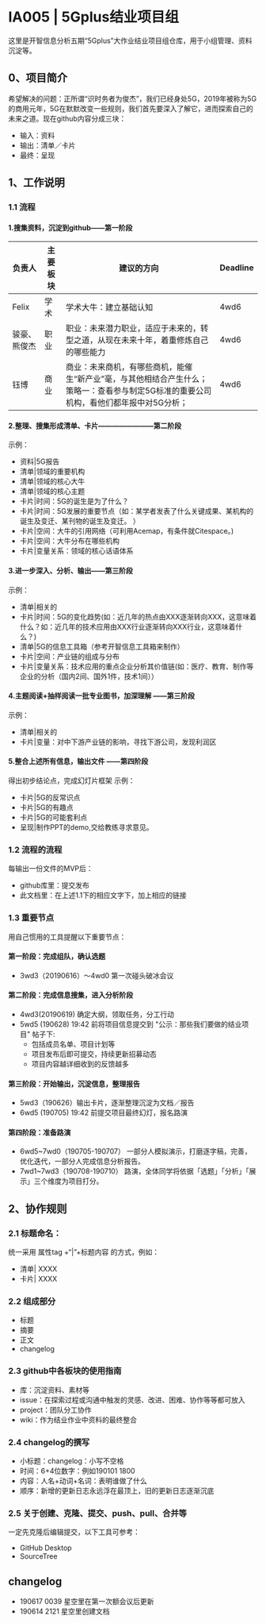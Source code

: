 # IA005 | 5Gplus结业项目组

这里是开智信息分析五期“5Gplus”大作业结业项目组仓库，用于小组管理、资料沉淀等。

## 0、项目简介

希望解决的问题：正所谓“识时务者为俊杰”，我们已经身处5G，2019年被称为5G的商用元年，5G在默默改变一些规则，我们首先要深入了解它，进而探索自己的未来之道。现在github内容分成三块：
   - 输入：资料
   - 输出：清单／卡片
   - 最终：呈现

## 1、工作说明

### 1.1 流程

#### 1.搜集资料，沉淀到github——第一阶段

| 负责人  | 主要板块	  | 建议的方向  | 	Deadline  | 
| ---  | --- | --- | --- | 
| Felix	  | 学术  | 	学术大牛：建立基础认知	  | 4wd6  | 
| 骏豪、熊俊杰	  | 职业	  | 职业：未来潜力职业，适应于未来的，转型之道，从现在未来十年，着重修炼自己的哪些能力	  | 4wd6  | 
| 钰博	  | 商业	  | 商业：未来商机，有哪些商机，能催生“新产业”毫，与其他相结合产生什么；策略一：查看参与制定5G标准的重要公司机构，看他们都年报中对5G分析；  | 	4wd6  | 

#### 2.整理、搜集形成清单、卡片————————第二阶段
示例：
   - 资料|5G报告
   - 清单|领域的重要机构
   - 清单|领域的核心大牛
   - 清单|领域的核心主题
   - 卡片|时间：5G的诞生是为了什么？
   - 卡片|时间：5G发展的重要节点（如：某学者发表了什么关键成果、某机构的诞生及变迁、某刊物的诞生及变迁。 ）
   - 卡片|空间：大牛的引用网络（可利用Acemap，有条件就Citespace。)
   - 卡片|空间：大牛分布在哪些机构
   - 卡片|变量关系：领域的核心话语体系

#### 3.进一步深入、分析、输出——第三阶段
示例：
   - 清单|相关的
   - 卡片|时间：5G的变化趋势(如：近几年的热点由XXX逐渐转向XXX，这意味着什么？如：近几年的技术应用由XXX行业逐渐转向XXX行业，这意味着什么？)
   - 清单|5G的信息工具箱（参考开智信息工具箱来制作）
   - 卡片|空间：产业链的组成与分布
   - 卡片|变量关系：技术应用的重点企业分析其价值链(如：医疗、教育、制作等企业的分析（国内2间、国外1件，技术1间））

#### 4.主题阅读+抽样阅读一批专业图书，加深理解 ——第三阶段
示例：
   - 清单|相关的
   - 卡片|变量：对中下游产业链的影响，寻找下游公司，发现利润区

#### 5.整合上述所有信息，输出文件 ——第四阶段
得出初步结论点，完成幻灯片框架
示例：
   - 卡片|5G的反常识点
   - 卡片|5G的有趣点
   - 卡片|5G的可能套利点
   - 呈现|制作PPT的demo,交给教练寻求意见。


### 1.2 流程的流程

每输出一份文件的MVP后：

- github库里：提交发布
- 此文档里：在上述1.1下的相应文字下，加上相应的链接

### 1.3 重要节点

用自己惯用的工具提醒以下重要节点：

#### 第一阶段：完成组队，确认选题

- 3wd3（20190616）～4wd0 第一次碰头破冰会议

#### 第二阶段：完成信息搜集，进入分析阶段

- 4wd3(20190619) 确定大纲，领取任务，分工行动
- 5wd5 (190628) 19:42 前将项目信息提交到 "公示：那些我们要做的结业项目" 帖子下:
    - 包括成员名单、项目计划等
    - 项目发布后即可提交，持续更新招募动态
    - 项目内容越详细收到的反馈越多

#### 第三阶段：开始输出，沉淀信息，整理报告

- 5wd3（190626）输出卡片，逐渐整理沉淀为文档／报告
- 6wd5 (190705) 19:42 前提交项目最终幻灯，报名路演

#### 第四阶段：准备路演

- 6wd5~7wd0（190705-190707） 一部分人模拟演示，打磨逐字稿，完善，优化迭代，一部分人完成信息分析报告。
- 7wd1~7wd3（190708-190710） 路演，全体同学将依据「选题」「分析」「展示」三个维度为项目打分。

## 2、协作规则

### 2.1 标题命名：

统一采用 属性tag +“|”+标题内容 的方式，例如：

- 清单| XXXX
- 卡片| XXXX

### 2.2 组成部分

- 标题
- 摘要
- 正文
- changelog

### 2.3 github中各板块的使用指南

- 库：沉淀资料、素材等
- issue：在探索过程或沟通中触发的灵感、改进、困难、协作等等都可放入
- project：团队分工协作
- wiki：作为结业作业中资料的最终整合

### 2.4 changelog的撰写

- 小标题：changelog：小写不空格
- 时间：6+4位数字：例如190101 1800
- 内容：人名+动词+名词：表明谁做了什么
- 顺序：新增的更新日志永远浮在最顶上，旧的更新日志逐渐沉底

### 2.5 关于创建、克隆、提交、push、pull、合并等

一定先克隆后编辑提交，以下工具可参考：

- GitHub Desktop
- SourceTree

## changelog
   -  190617 0039 星空里在第一次额会议后更新
   -  190614 2121 星空里创建文档
